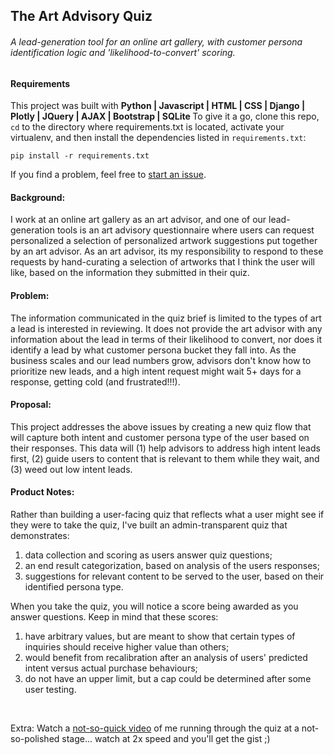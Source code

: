 
<h2>The Art Advisory Quiz</h2>
<h6>A lead-generation tool for an online art gallery, with customer persona identification logic and 'likelihood-to-convert' scoring.</h6>

<h4>Requirements</h4>

This project was built with <b> Python | Javascript | HTML | CSS | Django | Plotly | JQuery | AJAX | Bootstrap | SQLite </b>
To give it a go, clone this repo, `cd` to the directory where requirements.txt is located, activate your virtualenv, and then install the dependencies listed in `requirements.txt`:    

    pip install -r requirements.txt
    

If you find a problem, feel free to [start an issue](https://github.com/proj-algos-july2020/mpreston_solo/issues).



<h4>Background:</h4>
<p>I work at an online art gallery as an art advisor, and one of our lead-generation 
    tools is an art advisory questionnaire where users can request personalized a selection of 
    personalized artwork suggestions put together by an art advisor. As an art advisor, its my 
    responsibility to respond to these requests by hand-curating a selection of artworks that I 
    think the user will like, based on the information they submitted in their quiz.
</p>
<h4>Problem:</h4> 
<p>The information communicated in the quiz brief is limited to the types of art a lead is interested 
    in reviewing. It does not provide the art advisor with any information about the lead in terms of 
    their likelihood to convert, nor does it identify a lead by what customer persona bucket they fall 
    into. As the business scales and our lead numbers grow, advisors don't know how to prioritize new 
    leads, and a high intent request might wait 5+ days for a response, getting cold (and frustrated!!!).
</p>
<h4>Proposal:</h4>
<p>This project addresses the above issues by creating a new quiz flow that will capture 
    both intent and customer persona type of the user based on their responses. This data will
    (1) help advisors to address high intent leads first, (2) guide users to content that is 
    relevant to them while they wait, and (3) weed out low intent leads. 
</p>
<h4>Product Notes:</h4>
<p>Rather than building a user-facing quiz that reflects what a user might see if they were to take the quiz, 
    I've built an admin-transparent quiz that demonstrates:
    <ol>
        <li>data collection and scoring as users answer quiz questions;</li>
        <li>an end result categorization, based on analysis of the users responses;</li>
        <li>suggestions for relevant content to be served to the user, based on their identified persona type.</li>
    </ol>
</p>
<p>
    When you take the quiz, you will notice a score being awarded as you answer questions. Keep in mind that these scores:
    <ol>
        <li>have arbitrary values, but are meant to show that certain types of inquiries should receive higher value than others;</li>
        <li>would benefit from recalibration after an analysis of users' predicted intent versus actual purchase behaviours;</li>
        <li>do not have an upper limit, but a cap could be determined after some user testing.</li>
    </ol>
</p>
<br>

Extra: Watch a [not-so-quick video](https://drive.google.com/file/d/1Nrq7slWzBBAr6MS1VJxEYBZApGqqaCKe/view?usp=sharing) of me running through the quiz at a not-so-polished stage... watch at 2x speed and you'll get the gist ;)
